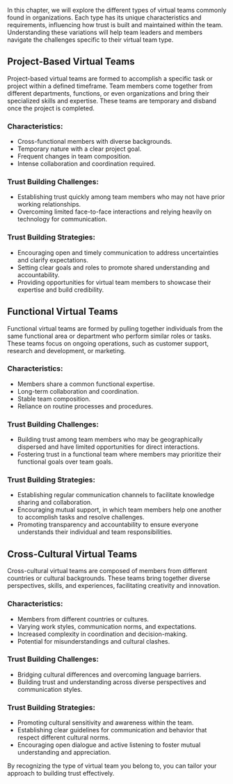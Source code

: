 
In this chapter, we will explore the different types of virtual teams commonly found in organizations. Each type has its unique characteristics and requirements, influencing how trust is built and maintained within the team. Understanding these variations will help team leaders and members navigate the challenges specific to their virtual team type.

## Project-Based Virtual Teams

Project-based virtual teams are formed to accomplish a specific task or project within a defined timeframe. Team members come together from different departments, functions, or even organizations and bring their specialized skills and expertise. These teams are temporary and disband once the project is completed.

### Characteristics:

- Cross-functional members with diverse backgrounds.
- Temporary nature with a clear project goal.
- Frequent changes in team composition.
- Intense collaboration and coordination required.

### Trust Building Challenges:

- Establishing trust quickly among team members who may not have prior working relationships.
- Overcoming limited face-to-face interactions and relying heavily on technology for communication.

### Trust Building Strategies:

- Encouraging open and timely communication to address uncertainties and clarify expectations.
- Setting clear goals and roles to promote shared understanding and accountability.
- Providing opportunities for virtual team members to showcase their expertise and build credibility.

## Functional Virtual Teams

Functional virtual teams are formed by pulling together individuals from the same functional area or department who perform similar roles or tasks. These teams focus on ongoing operations, such as customer support, research and development, or marketing.

### Characteristics:

- Members share a common functional expertise.
- Long-term collaboration and coordination.
- Stable team composition.
- Reliance on routine processes and procedures.

### Trust Building Challenges:

- Building trust among team members who may be geographically dispersed and have limited opportunities for direct interactions.
- Fostering trust in a functional team where members may prioritize their functional goals over team goals.

### Trust Building Strategies:

- Establishing regular communication channels to facilitate knowledge sharing and collaboration.
- Encouraging mutual support, in which team members help one another to accomplish tasks and resolve challenges.
- Promoting transparency and accountability to ensure everyone understands their individual and team responsibilities.

## Cross-Cultural Virtual Teams

Cross-cultural virtual teams are composed of members from different countries or cultural backgrounds. These teams bring together diverse perspectives, skills, and experiences, facilitating creativity and innovation.

### Characteristics:

- Members from different countries or cultures.
- Varying work styles, communication norms, and expectations.
- Increased complexity in coordination and decision-making.
- Potential for misunderstandings and cultural clashes.

### Trust Building Challenges:

- Bridging cultural differences and overcoming language barriers.
- Building trust and understanding across diverse perspectives and communication styles.

### Trust Building Strategies:

- Promoting cultural sensitivity and awareness within the team.
- Establishing clear guidelines for communication and behavior that respect different cultural norms.
- Encouraging open dialogue and active listening to foster mutual understanding and appreciation.

By recognizing the type of virtual team you belong to, you can tailor your approach to building trust effectively.
